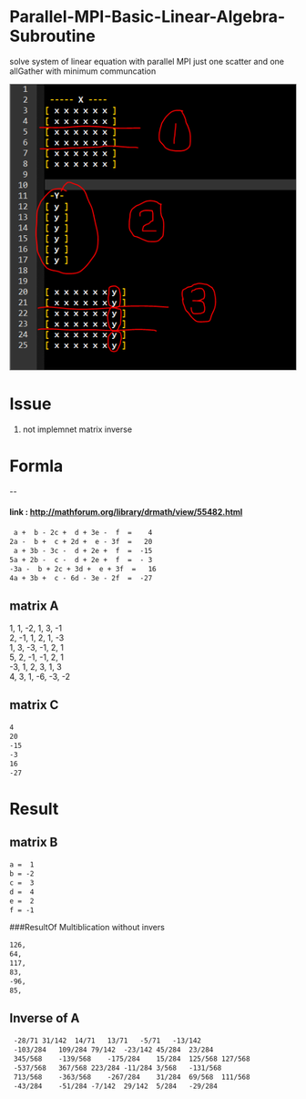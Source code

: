 # Parallel-MPI-Basic-Linear-Algebra-Subroutine
solve system of linear equation with parallel MPI just one scatter and one allGather with minimum communcation


![Alt text](/screenShot.PNG?raw=true "")

# Issue
 1. not implemnet matrix inverse 


# Formla
   --

#### link : http://mathforum.org/library/drmath/view/55482.html

     
     a +  b - 2c +  d + 3e -  f  =    4
    2a -  b +  c + 2d +  e - 3f  =   20
     a + 3b - 3c -  d + 2e +  f  =  -15
    5a + 2b -  c -  d + 2e +  f  =  - 3
    -3a -  b + 2c + 3d +  e + 3f  =   16
    4a + 3b +  c - 6d - 3e - 2f  =  -27
    
    
## matrix A
 
   1, 1, -2, 1, 3, -1  
   2, -1, 1, 2, 1, -3  
   1, 3, -3, -1, 2, 1  
   5, 2, -1, -1, 2, 1  
   -3, 1, 2, 3, 1, 3  
   4, 3, 1, -6, -3, -2  
    

## matrix C

 

    4
    20  
    -15
    -3
    16 
    -27
 

# Result
## matrix B
 

    a =  1  
    b = -2  
    c =  3  
    d =  4  
    e =  2  
    f = -1  
    
 


###ResultOf Multiblication without invers
 

    126,   
    64,   
    117,   
    83,   
    -96,   
    85,   
 

##  Inverse of A
 

     -28/71	31/142	14/71	13/71	-5/71	-13/142  
     -103/284	109/284	79/142	-23/142	45/284	23/284  
     345/568	-139/568	-175/284	15/284	125/568	127/568  
     -537/568	367/568	223/284	-11/284	3/568	-131/568  
     713/568	-363/568	-267/284	31/284	69/568	111/568  
     -43/284	-51/284	-7/142	29/142	5/284	-29/284  
 



